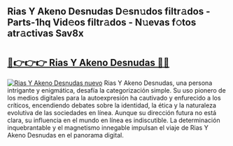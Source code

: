 ## Rias Y Akeno Desnudas D𝚎sn𝚞dos filtr𝚊dos - Parts-1hq Vid𝚎os filtr𝚊dos - N𝚞evas f𝚘tos atr𝚊ctivas Sav8x

# <h2><a href="http://mb2d8z.tromn.icu/?c=Rias+Y+Akeno+Desnudas">🔗👉👉👉 Rias Y Akeno Desnudas 🔗🔗</a></h2>

[![Rias Y Akeno Desnudas nuevo](https://i.imgur.com/pEAQMta.gif)](http://mb2d8z.tromn.icu/?c=Rias+Y+Akeno+Desnudas)
Rias Y Akeno Desnudas, una persona intrigante y enigmática, desafía la categorización simple. Su uso pionero de los medios digitales para la autoexpresión ha cautivado y enfurecido a los críticos, encendiendo debates sobre la identidad, la ética y la naturaleza evolutiva de las sociedades en línea. Aunque su dirección futura no está clara, su influencia en el mundo en línea es indiscutible. La determinación inquebrantable y el magnetismo innegable impulsan el viaje de Rias Y Akeno Desnudas en el panorama digital.
